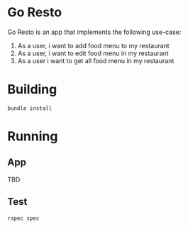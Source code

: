 # Go Resto

Go Resto is an app that implements the following use-case:

1. As a user, i want to add food menu to my restaurant
2. As a user, i want to edit food menu in my restaurant
3. As a user i want to get all food menu in my restaurant

# Building

`bundle install`

# Running

## App

TBD

## Test

`rspec spec`
